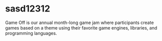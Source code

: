 # sasd12312
Game Off is our annual month-long game jam where participants create games based on a theme using their favorite game engines, libraries, and programming languages. 
